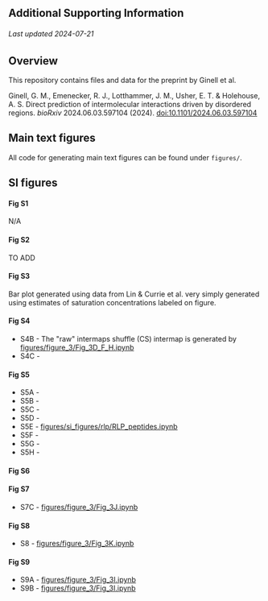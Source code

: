 ## Additional Supporting Information
###### Last updated 2024-07-21

## Overview
This repository contains files and data for the preprint by Ginell et al.



Ginell, G. M., Emenecker, R. J., Lotthammer, J. M., Usher, E. T. &#38; Holehouse, A. S. Direct prediction of intermolecular interactions driven by disordered regions. <i>bioRxiv</i> 2024.06.03.597104 (2024). [doi:10.1101/2024.06.03.597104](https://doi.org/10.1101/2024.06.03.597104)



## Main text figures
All code for generating main text figures can be found under `figures/`.


## SI figures

#### Fig S1
N/A

#### Fig S2
TO ADD

#### Fig S3
Bar plot generated using data from Lin & Currie et al. very simply generated using estimates of saturation concentrations labeled on figure. 

#### Fig S4
* S4B - The "raw" intermaps shuffle (CS) intermap is generated by [figures/figure_3/Fig_3D_F_H.ipynb](figures/si_figures/rlp/RLP_peptides.ipynb)
* S4C - 

#### Fig S5
* S5A - 
* S5B - 
* S5C - 
* S5D - 
* S5E - [figures/si_figures/rlp/RLP_peptides.ipynb](figures/si_figures/rlp/RLP_peptides.ipynb)
* S5F - 
* S5G - 
* S5H - 

#### Fig S6

#### Fig S7
* S7C - [figures/figure_3/Fig_3J.ipynb](figures/figure_3/Fig_3J.ipynb)


#### Fig S8

* S8 - [figures/figure_3/Fig_3K.ipynb](figures/figure_3/Fig_3K.ipynb)

#### Fig S9
* S9A - [figures/figure_3/Fig_3I.ipynb](figures/figure_3/Fig_3I.ipynb)
* S9B - [figures/figure_3/Fig_3I.ipynb](figures/figure_3/Fig_3I.ipynb)

